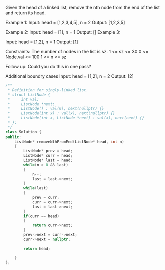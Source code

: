 Given the head of a linked list, remove the nth node from the end of the list and return its head.

Example 1:
Input: head = [1,2,3,4,5], n = 2
Output: [1,2,3,5]

Example 2:
Input: head = [1], n = 1
Output: []
Example 3:

Input: head = [1,2], n = 1
Output: [1]

Constraints:
The number of nodes in the list is sz.
1 <= sz <= 30
0 <= Node.val <= 100
1 <= n <= sz
 

Follow up: Could you do this in one pass?

Additional boundry cases
Input: head = [1,2], n = 2
Output: [2]

```c++
/**
 * Definition for singly-linked list.
 * struct ListNode {
 *     int val;
 *     ListNode *next;
 *     ListNode() : val(0), next(nullptr) {}
 *     ListNode(int x) : val(x), next(nullptr) {}
 *     ListNode(int x, ListNode *next) : val(x), next(next) {}
 * };
 */
class Solution {
public:
    ListNode* removeNthFromEnd(ListNode* head, int n) 
    {
        ListNode* prev = head;
        ListNode* curr = head;
        ListNode* last = head;
        while(n > 0 && last)
        {
            n--;
            last = last->next;
        }
        while(last)
        {
            prev = curr;
            curr = curr->next;
            last = last->next;
        }
        if(curr == head)
        {
            return curr->next;
        }
        prev->next = curr->next;
        curr->next = nullptr;
        
        return head;
        
    }
};
```
